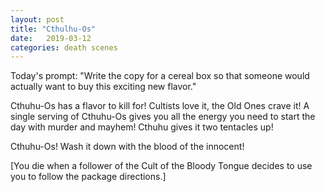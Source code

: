 ```yaml
---
layout: post
title: "Cthulhu-Os"
date:   2019-03-12
categories: death scenes
---
```

Today's prompt: "Write the copy for a cereal box so that someone would actually want to buy this exciting new flavor."

Cthuhu-Os has a flavor to kill for! Cultists love it, the Old Ones crave it! A single serving of Cthuhu-Os gives you all the energy you need to start the day with murder and mayhem! Cthuhu gives it two tentacles up! 

Cthuhu-Os! Wash it down with the blood of the innocent!

[You die when a follower of the Cult of the Bloody Tongue decides to use you to follow the package directions.]
